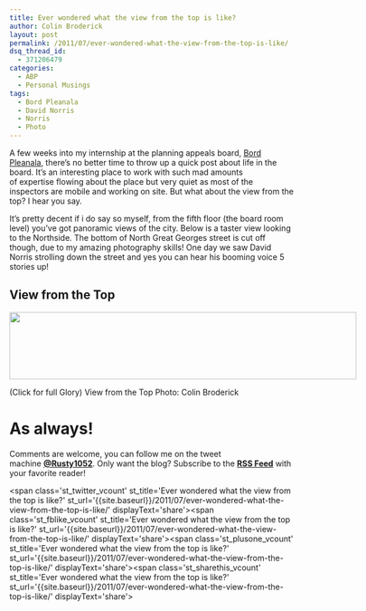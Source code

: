 ```yaml
---
title: Ever wondered what the view from the top is like?
author: Colin Broderick
layout: post
permalink: /2011/07/ever-wondered-what-the-view-from-the-top-is-like/
dsq_thread_id:
  - 371206479
categories:
  - ABP
  - Personal Musings
tags:
  - Bord Pleanala
  - David Norris
  - Norris
  - Photo
---
```

A few weeks into my internship at the planning appeals board, [Bord Pleanala][1], there&#8217;s no better time to throw up a quick post about life in the board. It&#8217;s an interesting place to work with such mad amounts of expertise flowing about the place but very quiet as most of the inspectors are mobile and working on site. But what about the view from the top? I hear you say.

It&#8217;s pretty decent if i do say so myself, from the fifth floor (the board room level) you&#8217;ve got panoramic views of the city. Below is a taster view looking to the Northside. The bottom of North Great Georges street is cut off though, due to my amazing photography skills! One day we saw David Norris strolling down the street and yes you can hear his booming voice 5 stories up!

## View from the Top

<div id="attachment_1527" class="wp-caption alignnone" style="width: 624px">
  <a href="{{site.baseurl}}/wp-content/uploads/2011/07/TopofABP_fin.jpg"><img class="size-large wp-image-1527 " title="TopofABP" src="{{site.baseurl}}/wp-content/uploads/2011/07/TopofABP_fin-1024x198.jpg" alt="" width="614" height="119" /></a><p class="wp-caption-text">
    (Click for full Glory) View from the Top Photo: Colin Broderick
  </p>
</div>

# As always!

Comments are welcome, you can follow me on the tweet machine **<a title="Follow me on Twitter" href="http://twitter.com/#!/rusty1052" target="_blank">@Rusty1052</a>**. Only want the blog? Subscribe to the **<a title="RSS Feed" href="http://feeds.feedburner.com/AnIrishPlanningStudentsBlog" target="_blank">RSS Feed</a>** with your favorite reader!

<span class='st\_twitter\_vcount' st\_title='Ever wondered what the view from the top is like?' st\_url='{{site.baseurl}}/2011/07/ever-wondered-what-the-view-from-the-top-is-like/' displayText='share'></span><span class='st\_fblike\_vcount' st\_title='Ever wondered what the view from the top is like?' st\_url='{{site.baseurl}}/2011/07/ever-wondered-what-the-view-from-the-top-is-like/' displayText='share'></span><span class='st\_plusone\_vcount' st\_title='Ever wondered what the view from the top is like?' st\_url='{{site.baseurl}}/2011/07/ever-wondered-what-the-view-from-the-top-is-like/' displayText='share'></span><span class='st\_sharethis\_vcount' st\_title='Ever wondered what the view from the top is like?' st\_url='{{site.baseurl}}/2011/07/ever-wondered-what-the-view-from-the-top-is-like/' displayText='share'></span>

 [1]: http://www.pleanala.ie "Bord Pleanala Website"
